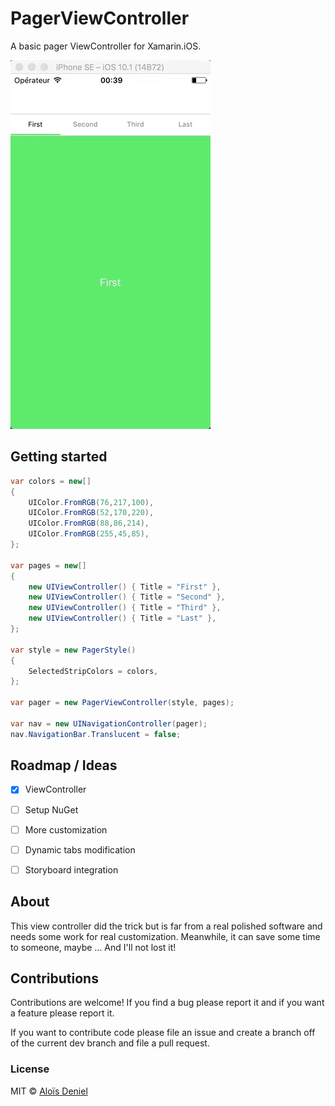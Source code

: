 # PagerViewController

A basic pager ViewController for Xamarin.iOS.

![Documentation/PagerAnimation.gif](Documentation/PagerAnimation.gif)

## Getting started

```csharp
var colors = new[]
{
	UIColor.FromRGB(76,217,100),
	UIColor.FromRGB(52,170,220),
	UIColor.FromRGB(88,86,214),
 	UIColor.FromRGB(255,45,85),
};

var pages = new[]
{
	new UIViewController() { Title = "First" },
	new UIViewController() { Title = "Second" },
	new UIViewController() { Title = "Third" },
	new UIViewController() { Title = "Last" },
};

var style = new PagerStyle()
{
    SelectedStripColors = colors,
};

var pager = new PagerViewController(style, pages);

var nav = new UINavigationController(pager);
nav.NavigationBar.Translucent = false;
```

## Roadmap / Ideas

- [X] ViewController
- [ ] Setup NuGet
- [ ] More customization
- [ ] Dynamic tabs modification
- [ ] Storyboard integration


## About

This view controller did the trick but is far from a real polished software and needs some work for real customization. Meanwhile, it can save some time to someone, maybe ... And I'll not lost it!

## Contributions

Contributions are welcome! If you find a bug please report it and if you want a feature please report it.

If you want to contribute code please file an issue and create a branch off of the current dev branch and file a pull request.

### License

MIT © [Aloïs Deniel](http://aloisdeniel.github.io)